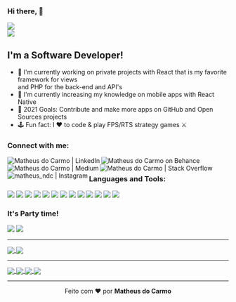 ### Hi there, :wave:

![](https://komarev.com/ghpvc/?username=matheus-ndc&style=flat-square)<br>
![](https://img.shields.io/github/last-commit/matheus-ndc/matheus-ndc?color=red&style=flat-square)

## I'm a Software Developer!

- :iphone: I'm currently working on private projects with React that is my favorite framework for views<br>
  and PHP for the back-end and API's
- :seedling: I'm currently increasing my knowledge on mobile apps with React Native
- :dart: 2021 Goals: Contribute and make more apps on GitHub and Open Sources projects
- :joystick: Fun fact: I :heart: to code & play FPS/RTS strategy games :crossed_swords:

### Connect with me:

[<img align="left" target="_blank" alt="Matheus do Carmo | LinkedIn" src="https://img.shields.io/badge/linkedin-%230077B5.svg?&style=for-the-badge&logo=linkedin&logoColor=white" />][linkedin]
[<img align="left" target="_blank" alt="Matheus do Carmo on Behance" src="https://img.shields.io/badge/behance-%23E60012.svg?&style=for-the-badge&logo=behance&logoColor=white" />][behance]
[<img align="left" target="_blank" alt="Matheus do Carmo | Medium" src="https://img.shields.io/badge/medium-%2312100E.svg?&style=for-the-badge&logo=medium&logoColor=white" />][medium]
[<img align="left" target="_blank" alt="Matheus do Carmo | Stack Overflow" src="https://img.shields.io/badge/Stack_Overflow-FE7A16?style=for-the-badge&logo=stack-overflow&logoColor=white" />][stackoverflow]
[<img align="left" target="_blank" alt="matheus_ndc | Instagram" src="https://img.shields.io/badge/instagram-%239146FF.svg?&style=for-the-badge&logo=instagram&logoColor=white" />][instagram]

<br>

### Languages and Tools:

[<img src="https://img.shields.io/badge/php-%23777BB4.svg?&style=for-the-badge&logo=php&logoColor=white"/>][devto]
[<img src="https://img.shields.io/badge/JavaScript-F7DF1E?style=for-the-badge&logo=javascript&logoColor=black"/>][devto]
[<img src="https://img.shields.io/badge/html5%20-%23E34F26.svg?&style=for-the-badge&logo=html5&logoColor=white"/>][devto]
[<img src="https://img.shields.io/badge/css3%20-%231572B6.svg?&style=for-the-badge&logo=css3&logoColor=white"/>][devto]
[<img src="https://img.shields.io/badge/Sass-CC6699?style=for-the-badge&logo=sass&logoColor=white"/>][devto]
[<img src="https://img.shields.io/badge/node.js%20-%2343853D.svg?&style=for-the-badge&logo=node.js&logoColor=white"/>][devto]
[<img src="https://img.shields.io/badge/react%20-%2320232a.svg?&style=for-the-badge&logo=react&logoColor=%2361DAFB"/>][devto]
[<img src="https://img.shields.io/badge/jquery%20-%230769AD.svg?&style=for-the-badge&logo=jquery&logoColor=white"/>][devto]
[<img src="https://img.shields.io/badge/git%20-%23F05033.svg?&style=for-the-badge&logo=git&logoColor=white"/>][devto]
[<img src="https://img.shields.io/badge/jenkins%20-%232C5263.svg?&style=for-the-badge&logo=jenkins&logoColor=white"/>][devto]
[<img src="https://img.shields.io/badge/mysql-%230A0A0A.svg?&style=for-the-badge&logo=mysql&logoColor=white"/>][devto]
[<img src="https://img.shields.io/badge/MongoDB-%234ea94b.svg?&style=for-the-badge&logo=mongodb&logoColor=white"/>][devto]
[<img src="https://img.shields.io/badge/shell_script%20-%23121011.svg?&style=for-the-badge&logo=gnu-bash&logoColor=white"/>][devto]

### It's Party time!

[<img target="_blank" src="https://img.shields.io/badge/Deezer-FEAA2D?style=for-the-badge&logo=deezer&logoColor=white"/>][deezer]
[<img target="_blank" src="https://img.shields.io/badge/Steam-000000?style=for-the-badge&logo=steam&logoColor=white"/>][steam]

---

<a href="https://github.com/anuraghazra/github-readme-stats">
  <img align="center" src="https://github-readme-stats.vercel.app/api?username=matheus-ndc&hide=stars,issues,contribs&show_icons=true&count_private=true" />
</a>
<a href="https://github.com/anuraghazra/github-readme-stats">
  <img align="center" src="https://github-readme-stats.vercel.app/api/top-langs/?username=matheus-ndc&exclude_repo=2d-game-engine" />
</a>

---

<a href="https://github.com/anuraghazra/github-readme-stats">
  <img align="center" src="https://github-readme-stats.vercel.app/api/pin/?username=matheus-ndc&repo=2d-game-engine" />
</a>
<a href="https://github.com/matheus-ndc/crypto-merkel-and-patricia-tree">
  <img align="center" src="https://github-readme-stats.vercel.app/api/pin/?username=matheus-ndc&repo=crypto-merkel-and-patricia-tree" />
</a>
<a href="https://github.com/matheus-ndc/be-the-hero">
  <img align="center" src="https://github-readme-stats.vercel.app/api/pin/?username=matheus-ndc&repo=be-the-hero" />
</a>
<a href="https://github.com/matheus-ndc/twitch-app-clone">
  <img align="center" src="https://github-readme-stats.vercel.app/api/pin/?username=matheus-ndc&repo=twitch-app-clone" />
</a>

---

<p align="center">Feito com ❤️ por <strong>Matheus do Carmo</strong></p>

[website]: https://www.mxdev.com.br
[instagram]: https://instagram.com/matheus_ndc
[linkedin]: https://linkedin.com/in/matheusndc
[behance]: https://behance.net/matheusndc
[medium]: https://medium.com/@matheusndc
[stackoverflow]: https://stackoverflow.com/users/6509872/matheus-do-carmo
[devto]: #
[deezer]: https://www.deezer.com/br/profile/910568673/playlists
[steam]: https://steamcommunity.com/id/ManducaFPS/
